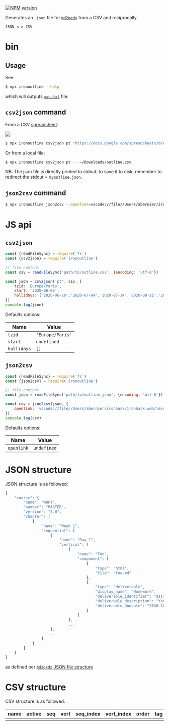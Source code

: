 [![NPM version](https://img.shields.io/npm/v/ironoutline.svg?style=flat)](https://www.npmjs.com/package/ironoutline)

Generates an `.json` file for [`md2oedx`](https://github.com/ironhack/md2oedx) from a CSV and reciprocally.

```
JSON <-> CSV
```

# bin

## Usage

See:

```sh
$ npx ironoutline --help
```

which will outputs [`man.txt`](man.txt) file.

## `csv2json` command

From a CSV [spreadsheet](https://docs.google.com/spreadsheets/d/1EdyLktmJA36Fzeug8NwrTQjUDt4C9wB2eoqs9E6kXK0/edit):

[![](https://res.cloudinary.com/dtqr57xyj/image/upload/v1613146330/Screenshot_2021-02-12_at_17.10.48.png)](https://docs.google.com/spreadsheets/d/1EdyLktmJA36Fzeug8NwrTQjUDt4C9wB2eoqs9E6kXK0/edit)

```sh
$ npx ironoutline csv2json pt "https://docs.google.com/spreadsheets/d/e/2PACX-1vSPb9g-3UgLBIrjBekCEppZ7k733mCQehR9S3OZBxafwQEuXsxkAzC4VkSzOStT6b0Dc851CyLUOc2i/pub?gid=0&single=true&output=csv"
```

Or from a local file:

```sh
$ npx ironoutline csv2json pt -- ~/Downloads/outline.csv
```

NB: The json file is directly printed to stdout: to save it to disk, remember to redirect the stdout `> myoutline.json`.

## `json2csv` command

```sh
$ npx ironoutline json2csv --openlink=vscode://file//Users/abernier/ironhack/ironhack-web/lessons/modules-1-2-3/%s -- wdpt202102par.json
```

# JS api

## `csv2json`

```js
const {readFileSync} = require('fs')
const {csv2json} = require('ironoutline')

// file content
const csv = readFileSync('path/to/outline.csv', {encoding: 'utf-8'})

const json = csv2json('pt', csv, {
    tzid: 'Europe/Paris',
    start: '2020-06-02',
    hollidays: ['2020-06-20','2020-07-04','2020-07-14','2020-08-11','2020-08-13','2020-08-15','2020-08-18','2020-08-20','2020-08-22','2020-09-19','2020-10-17','2020-11-10','2020-11-21']
})
console.log(json)
```

Defaults options:

|Name|Value|
|----|-----|
|`tzid`|`'Europe/Paris'`|
|`start`|`undefined`|
|`hollidays`|`[]`|

## `json2csv`

```js
const {readFileSync} = require('fs')
const {json2csv} = require('ironoutline')

// file content
const json = readFileSync('path/to/outline.json', {encoding: 'utf-8'})

const csv = json2csv(json, {
    openlink: 'vscode://file//Users/abernier/ironhack/ironhack-web/lessons/modules-1-2-3/%s'
})
console.log(csv)
```

Defaults options:

|Name|Value|
|----|-----|
|`openlink`|`undefined`|

# JSON structure

JSON structure is as followed:

```js
{
    "course": {
        "name": "WDPT",
        "number": "MASTER",
        "version": "5.0",
        "chapter": [
            {
                "name": "Week 1",
                "sequential": [
                    {
                        "name": "Day 1",
                        "vertical": [
                            {
                                "name": "Foo",
                                "component": [
                                    {
                                        "type": "html",
                                        "file": "foo.md"
                                    },
                                    {
                                        "type": "deliverable",
                                        "display_name": "Homework",
                                        "deliverable_identifier": "assign1",
                                        "deliverable_description": "Your first homework is to do 100 pushups.",
                                        "deliverable_duedate": "2030-10-28"
                                    }
                                ]
                            },
                            ...
                    },
                    ...
                ]
            }
        ]
    }
}
```

as defined per [`md2oedx` JSON file structure](https://github.com/ironhack/md2oedx#json-file-structure)

# CSV structure

CSV structure is as followed:

|name|active|seq|vert|seq_index|vert_index|order|tag|file|openlink|deliverable_display_name|deliverable_identifier|deliverable_description|deliverable_duedate|
|----|------|---|----|---------|----------|-----|---|----|--------|------------------------|----------------------|-----------------------|-------------------|
|    |      |   |    |         |          |     |   |    |        |                        |                      |                       |                   |